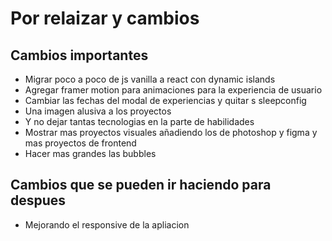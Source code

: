 # Por relaizar y cambios

## Cambios importantes

- Migrar poco a poco de js vanilla a react con dynamic islands
- Agregar framer motion para animaciones para la experiencia de usuario
- Cambiar las fechas del modal de experiencias y quitar s sleepconfig
- Una imagen alusiva a los proyectos 
- Y no dejar tantas tecnologias en la parte de habilidades 
- Mostrar mas proyectos visuales añadiendo los de photoshop y figma y mas proyectos de frontend
- Hacer mas grandes las bubbles

## Cambios que se pueden ir haciendo para despues

- Mejorando el responsive de la apliacion
